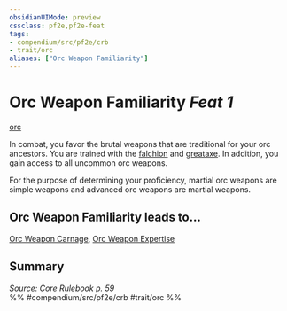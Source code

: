 ```yaml
---
obsidianUIMode: preview
cssclass: pf2e,pf2e-feat
tags:
- compendium/src/pf2e/crb
- trait/orc
aliases: ["Orc Weapon Familiarity"]
---
```

# Orc Weapon Familiarity  *Feat 1*  
[orc](/rules/traits/orc.md)  


In combat, you favor the brutal weapons that are traditional for your orc ancestors. You are trained with the [falchion](/compendium/equipment/items/falchion.md) and [greataxe](/compendium/equipment/items/greataxe.md). In addition, you gain access to all uncommon orc weapons.

For the purpose of determining your proficiency, martial orc weapons are simple weapons and advanced orc weapons are martial weapons.

## Orc Weapon Familiarity leads to...

[Orc Weapon Carnage](/compendium/feats/orc-weapon-carnage.md), [Orc Weapon Expertise](/compendium/feats/orc-weapon-expertise.md)

## Summary

*Source: Core Rulebook p. 59*  
%% #compendium/src/pf2e/crb #trait/orc %%